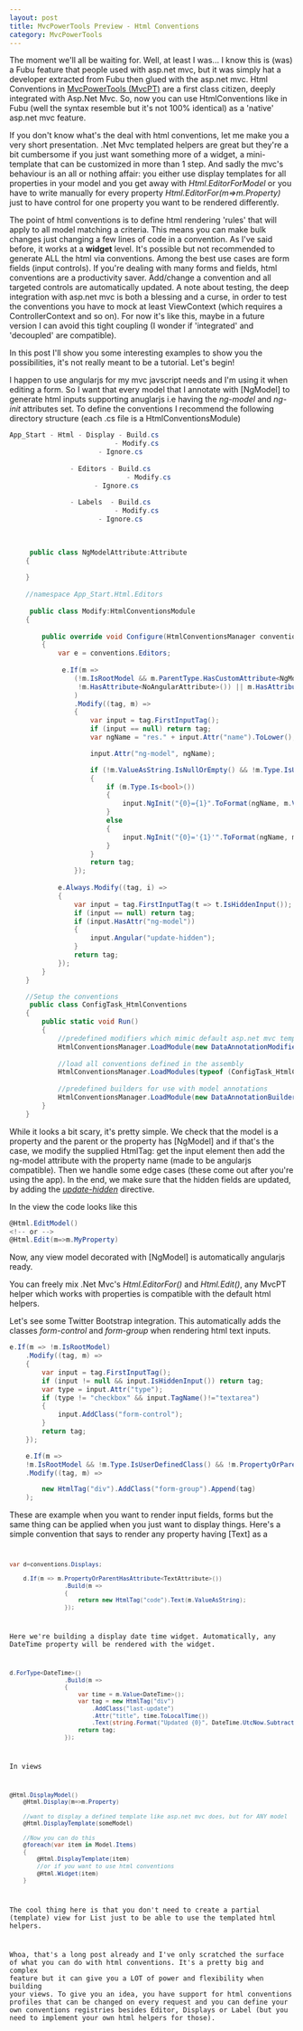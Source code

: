 ```yaml
---
layout: post
title: MvcPowerTools Preview - Html Conventions
category: MvcPowerTools
---
```


The moment we'll all be waiting for. Well, at least I was... I know this is (was) a Fubu feature that people used with asp.net mvc, but it was simply hat a developer extracted from Fubu then glued with the asp.net mvc. Html Conventions in [MvcPowerTools (MvcPT)](https://github.com/sapiens/MvcPowerTools) are a first class citizen, deeply integrated with Asp.Net Mvc. So, now you can use HtmlConventions like in Fubu (well the syntax resemble but it's not 100% identical) as a 'native' asp.net mvc feature.

 If you don't know what's the deal with html conventions, let me make you a very short presentation. .Net Mvc templated helpers are great but they're a bit cumbersome if you just want something more of a widget, a mini-template that can be customized in more than 1 step. And sadly the mvc's behaviour is an all or nothing affair: you either use display templates for all properties in your model and you get away with _Html.EditorForModel_ or you have to write manually for every property _Html.EditorFor(m=>m.Property)_ just to have control for one property you want to be rendered differently.

 The point of html conventions is to define html rendering 'rules' that will apply to all model matching a criteria. This means you can make bulk changes just changing a few lines of code in a convention. As I've said before, it works at a **widget** level. It's possible but not recommended to generate ALL the html via conventions. Among the best use cases are form fields (input controls). If you're dealing with many forms and fields, html conventions are a productivity saver. Add/change a convention and all targeted controls are automatically updated. A note about testing, the deep integration with asp.net mvc is both a blessing and a curse, in order to test the conventions you have to mock at least ViewContext (which requires a ControllerContext and so on). For now it's like this, maybe in a future version I can avoid this tight coupling (I wonder if 'integrated' and 'decoupled' are compatible).

 In this post I'll show you some interesting examples to show you the possibilities, it's not really meant to be a tutorial. Let's begin!

 I happen to use angularjs for my mvc javscript needs and I'm using it when editing a form. So I want that every model that I annotate with [NgModel] to generate html inputs supporting anuglarjs i.e having the _ng-model_ and _ng-init_ attributes set. To define the conventions I recommend the following directory structure (each .cs file is a HtmlConventionsModule)

  
```csharp
App_Start - Html - Display - Build.cs
				          - Modify.cs
					  - Ignore.cs		
							
			   - Editors - Build.cs
			                 - Modify.cs
					 - Ignore.cs					
							
			   - Labels  - Build.cs
				          - Modify.cs
					  - Ignore.cs					
                  

				  
     public class NgModelAttribute:Attribute
    {
         
    }
	
	//namespace App_Start.Html.Editors
	
	 public class Modify:HtmlConventionsModule
    {
       
        public override void Configure(HtmlConventionsManager conventions)
        {
            var e = conventions.Editors;
			
			 e.If(m =>
                (!m.IsRootModel && m.ParentType.HasCustomAttribute<NgModelAttribute>() &&
                 !m.HasAttribute<NoAngularAttribute>()) || m.HasAttribute<NgModelAttribute>()
                )
                .Modify((tag, m) =>
                {
                    var input = tag.FirstInputTag();
                    if (input == null) return tag;
                    var ngName = "res." + input.Attr("name").ToLower();

                    input.Attr("ng-model", ngName);

                    if (!m.ValueAsString.IsNullOrEmpty() && !m.Type.IsUserDefinedClass())
                    {
                        if (m.Type.Is<bool>())
                        {
                            input.NgInit("{0}={1}".ToFormat(ngName, m.ValueAsString.ToLower()));
                        }
                        else
                        {
                            input.NgInit("{0}='{1}'".ToFormat(ngName, m.ValueAsString.AddSlashes()));
                        }
                    }
                    return tag;
                });
				
			e.Always.Modify((tag, i) =>
            {
                var input = tag.FirstInputTag(t => t.IsHiddenInput());
                if (input == null) return tag;
                if (input.HasAttr("ng-model"))
                {
                    input.Angular("update-hidden");
                }
                return tag;
            });
        }
	}

	//Setup the conventions
	 public class ConfigTask_HtmlConventions
    {
        public static void Run()
        {
			//predefined modifiers which mimic default asp.net mvc templating behaviour
			HtmlConventionsManager.LoadModule(new DataAnnotationModifiers(), new CommonEditorModifiers(), new SemanticModifiers(), new CommonDisplayModifiers());
					
			//load all conventions defined in the assembly
			HtmlConventionsManager.LoadModules(typeof (ConfigTask_HtmlConventions).Assembly);
			
			//predefined builders for use with model annotations
			HtmlConventionsManager.LoadModule(new DataAnnotationBuilders(),new CommonHtmlBuilders());            
		}
	}
```
  While it looks a bit scary, it's pretty simple. We check that the model is a property and the parent or the property has [NgModel] and if that's the case, we modify the supplied HtmlTag: get the input element then add the ng-model attribute with the property name (made to be angularjs compatible). Then we handle some edge cases (these come out after you're using the app). In the end, we make sure that the hidden fields are updated, by adding the [_update-hidden_](http://www.sapiensworks.com/blog/post/2013/06/22/Binding-AngularJs-Model-to-Hidden-Fields.aspx) directive.

 In the view the code looks like this

  
```csharp
@Html.EditModel()
<!-- or -->
@Html.Edit(m=>m.MyProperty)
```
  Now, any view model decorated with [NgModel] is automatically angularjs ready.

 You can freely mix .Net Mvc's _Html.EditorFor()_ and _Html.Edit()_, any MvcPT helper which works with properties is compatible with the default html helpers.

 Let's see some Twitter Bootstrap integration. This automatically adds the classes _form-control_ and _form-group_ when rendering html text inputs.

  
```csharp
e.If(m => !m.IsRootModel)
	.Modify((tag, m) =>
	{
		var input = tag.FirstInputTag();
		if (input != null && input.IsHiddenInput()) return tag;
		var type = input.Attr("type");
		if (type != "checkbox" && input.TagName()!="textarea")
		{
			input.AddClass("form-control");
		}
		return tag;
	});

	e.If(m => 
	!m.IsRootModel && !m.Type.IsUserDefinedClass() && !m.PropertyOrParentHasAttribute<InlineAttribute>())
	.Modify((tag, m) =>

		new HtmlTag("div").AddClass("form-group").Append(tag)
	);
```
  These are example when you want to render input fields, forms but the same thing can be applied when you just want to display things. Here's a simple convention that says to render any property having [Text] as a _<code>_

  
```csharp
var d=conventions.Displays;
	
	d.If(m => m.PropertyOrParentHasAttribute<TextAttribute>())
                .Build(m =>
                {
                    return new HtmlTag("code").Text(m.ValueAsString);
                });
```
  Here we're building a display date time widget. Automatically, any DateTime property will be rendered with the widget.

  
```csharp
d.ForType<DateTime>()
                .Build(m =>
                {
                    var time = m.Value<DateTime>();
                    var tag = new HtmlTag("div")
                        .AddClass("last-update")
                        .Attr("title", time.ToLocalTime())
                        .Text(string.Format("Updated {0}", DateTime.UtcNow.Subtract(time).ToHuman()));
                    return tag;
                });
```
  In views

  
```csharp
@Html.DisplayModel()
	@Html.Display(m=>m.Property)
	
	//want to display a defined template like asp.net mvc does, but for ANY model
	@Html.DisplayTemplate(someModel)
	
	//Now you can do this
	@foreach(var item in Model.Items)
	{
		@Html.DisplayTemplate(item)
		//or if you want to use html conventions 
		@Html.Widget(item)
	}
```
  The cool thing here is that you don't need to create a partial (template) view for List<Bla> just to be able to use the templated html helpers.

 Whoa, that's a long post already and I've only scratched the surface of what you can do with html conventions. It's a pretty big and complex feature but it can give you a LOT of power and flexibility when building your views. To give you an idea, you have support for html conventions profiles that can be changed on every request and you can define your own conventions registries besides Editor, Displays or Label (but you need to implement your own html helpers for those).


